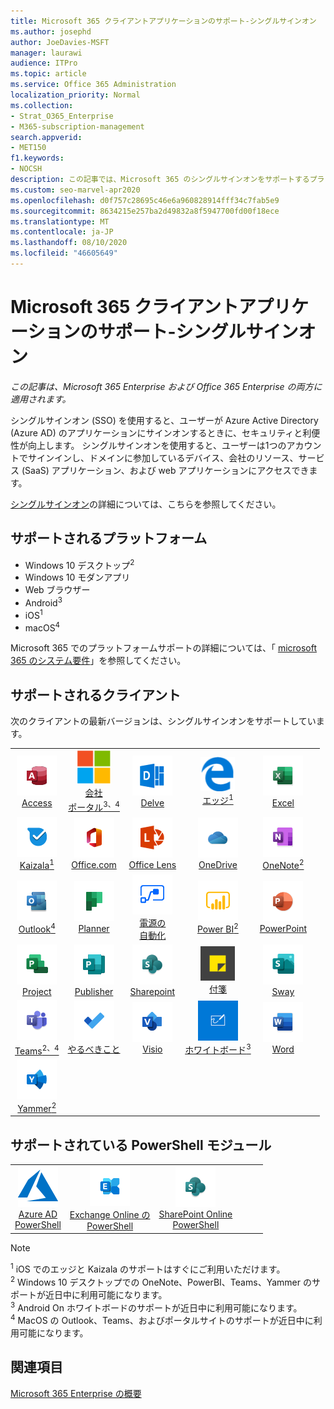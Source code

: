 ```yaml
---
title: Microsoft 365 クライアントアプリケーションのサポート-シングルサインオン
ms.author: josephd
author: JoeDavies-MSFT
manager: laurawi
audience: ITPro
ms.topic: article
ms.service: Office 365 Administration
localization_priority: Normal
ms.collection:
- Strat_O365_Enterprise
- M365-subscription-management
search.appverid:
- MET150
f1.keywords:
- NOCSH
description: この記事では、Microsoft 365 のシングルサインオンをサポートするプラットフォーム、クライアント、および Powershell モジュールについて説明します。
ms.custom: seo-marvel-apr2020
ms.openlocfilehash: d0f757c28695c46e6a960828914fff34c7fab5e9
ms.sourcegitcommit: 8634215e257ba2d49832a8f5947700fd00f18ece
ms.translationtype: MT
ms.contentlocale: ja-JP
ms.lasthandoff: 08/10/2020
ms.locfileid: "46605649"
---
```

# <a name="microsoft-365-client-app-support--single-sign-on"></a>Microsoft 365 クライアントアプリケーションのサポート-シングルサインオン

*この記事は、Microsoft 365 Enterprise および Office 365 Enterprise の両方に適用されます。*

シングルサインオン (SSO) を使用すると、ユーザーが Azure Active Directory (Azure AD) のアプリケーションにサインオンするときに、セキュリティと利便性が向上します。 シングルサインオンを使用すると、ユーザーは1つのアカウントでサインインし、ドメインに参加しているデバイス、会社のリソース、サービス (SaaS) アプリケーション、および web アプリケーションにアクセスできます。

[シングルサインオン](https://docs.microsoft.com/azure/active-directory/manage-apps/what-is-single-sign-on)の詳細については、こちらを参照してください。

## <a name="supported-platforms"></a>サポートされるプラットフォーム

 - Windows 10 デスクトップ<sup>2</sup>
 - Windows 10 モダンアプリ
 - Web ブラウザー
 - Android<sup>3</sup>
 - iOS<sup>1</sup>
 - macOS<sup>4</sup>

Microsoft 365 でのプラットフォームサポートの詳細については、「 [microsoft 365 のシステム要件](https://products.office.com/office-system-requirements)」を参照してください。

## <a name="supported-clients"></a>サポートされるクライアント

次のクライアントの最新バージョンは、シングルサインオンをサポートしています。

| | | | | | |
|:---:|:---:|:---:|:---:|:---:|:---:|
| ![Access アイコン](media/o365-access-64x64.png) <br> [Access](https://products.office.com/access) | ![会社のポータルのアイコン](media/o365-microsoft-64x64.png) <br> [会社 <br> ポータル<sup>3、4</sup>](https://docs.microsoft.com/intune-user-help/sign-in-to-the-company-portal) | ![Delve アイコン](media/o365-delve-64x64.png) <br> [Delve](https://products.office.com/business/intelligent-search) | ![エッジアイコン](media/o365-edge-64x64.png) <br> [エッジ<sup>1</sup>](https://www.microsoft.com/windows/microsoft-edge) | ![Excel アイコン](media/o365-excel-64x64.png) <br> [Excel](https://products.office.com/excel) 
| ![Kaizala アイコン](media/o365-kaizala-64x64.png) <br> [Kaizala<sup>1</sup>](https://products.office.com/en/business/microsoft-kaizala) | ![Office.com アイコン](media/o365-office-64x64.png) <br> [Office.com](https://www.office.com/) | ![レンズアイコン](media/o365-lens-64x64.png) <br> [Office Lens](https://www.microsoft.com/p/office-lens/9wzdncrfj3t8?activetab=pivot%3Aoverviewtab) | ![OneDrive for Business アイコン](media/o365-OneDrive-64x64.png) <br> [OneDrive](https://products.office.com/onedrive-for-business/online-cloud-storage) | ![OneNote アイコン](media/o365-OneNote-64x64.png) <br> [OneNote<sup>2</sup>](https://products.office.com/onenote) 
| ![Outlook アイコン](media/o365-outlook-64x64.png) <br> [Outlook<sup>4</sup>](https://products.office.com/outlook) | ![Planner アイコン](media/o365-planner-64x64.png) <br> [Planner](https://products.office.com/business/task-management-software) | ![電源の自動化アイコン](media/o365-flow-64x64.png) <br> [電源の <br> 自動化](https://flow.microsoft.com) | ![PowerBI アイコン](media/o365-powerbi-64x64.png) <br> [Power BI<sup>2</sup>](https://powerbi.microsoft.com)| ![PowerPoint アイコン](media/o365-powerpoint-64x64.png) <br> [PowerPoint](https://products.office.com/powerpoint) 
| ![Project アイコン](media/o365-project-64x64.png) <br> [Project](https://products.office.com/project) | ![Publisher アイコン](media/o365-publisher-64x64.png) <br> [Publisher](https://products.office.com/publisher) | ![SharePoint アイコン](media/o365-sharepoint-64x64.png) <br> [Sharepoint](https://products.office.com/sharepoint) | ![付箋アイコン](media/o365-stickynotes-64x64.png) <br> [付箋](https://www.microsoft.com/p/microsoft-sticky-notes/9nblggh4qghw)  | ![Sway アイコン](media/o365-sway-64x64.png) <br> [Sway](https://sway.com) 
| ![Teams アイコン](media/o365-teams-64x64.png) <br> [Teams<sup>2、4</sup>](https://products.office.com/microsoft-teams/group-chat-software) | ![To Do アイコン](media/o365-todo-64x64.png) <br> [やるべきこと](https://todo.microsoft.com) | ![Visio アイコン](media/o365-visio-64x64.png) <br> [Visio](https://products.office.com/visio/flowchart-software) | ![Whiteboard アイコン](media/o365-whiteboard-64x64.png) <br> [ホワイトボード<sup>3</sup>](https://whiteboard.microsoft.com/) | ![Word アイコン](media/o365-word-64x64.png) <br> [Word](https://products.office.com/word) 
| ![Yammer アイコン](media/o365-yammer-64x64.png) <br> [Yammer<sup>2</sup>](https://products.office.com/yammer/yammer-overview) |

## <a name="supported-powershell-modules"></a>サポートされている PowerShell モジュール

| | | | | | |
|:---:|:---:|:---:|:---:|:---:|:---:|
| ![Azure アイコン](media/o365-azure-64x64.png) <br> [Azure AD <br> PowerShell](https://docs.microsoft.com/powershell/azure/active-directory/overview?view=azureadps-2.0) | ![Exchange アイコン](media/o365-exchange-64x64.png) <br> [Exchange Online の <br> PowerShell](https://docs.microsoft.com/powershell/exchange/exchange-online/exchange-online-powershell?view=exchange-ps) | ![SharePoint アイコン](media/o365-sharepoint-64x64.png) <br> [SharePoint Online <br> PowerShell](https://docs.microsoft.com/powershell/sharepoint/sharepoint-online/connect-sharepoint-online)

> [!NOTE]
> <sup>1</sup> iOS でのエッジと Kaizala のサポートはすぐにご利用いただけます。 <br>
> <sup>2</sup> Windows 10 デスクトップでの OneNote、PowerBI、Teams、Yammer のサポートが近日中に利用可能になります。 <br>
> <sup>3</sup> Android On ホワイトボードのサポートが近日中に利用可能になります。 <br>
> <sup>4</sup> MacOS の Outlook、Teams、およびポータルサイトのサポートが近日中に利用可能になります。 <br>

## <a name="see-also"></a>関連項目

[Microsoft 365 Enterprise の概要](https://docs.microsoft.com/microsoft-365/enterprise/microsoft-365-overview)
